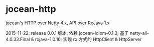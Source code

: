 jocean-http
============

jocean's HTTP over Netty 4.x, API over RxJava 1.x

2015-11-22: release 0.0.1 版本:
    依赖 jocean-idiom-0.1.3; 基于 netty-all-4.0.33.Final & rxjava-1.0.16; 实现 rx 方式的 HttpClient & HttpServer
    